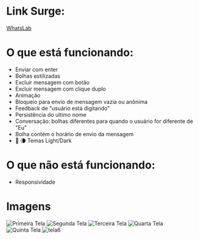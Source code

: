 # Link Surge:
[WhatsLab](http://healthy-weight.surge.sh)

# O que está funcionando:

- Enviar com enter
- Bolhas estilizadas
- Excluir mensagem com botão
- Excluir mensagem com clique duplo
- Animação
- Bloqueio para envio de mensagem vazia ou anônima
- Feedback de "usuário está digitando"
- Persistência do ultimo nome
- Conversação: bolhas diferentes para quando o usuário for diferente de "Eu"
- Bolha contém o horário de envio da mensagem
- 🌟 🌘 Temas Light/Dark


# O que não está funcionando:

- Responsividade


# Imagens

![Primeira Tela](https://i.ibb.co/B3W7qQ2/1.png)
![Segunda Tela](https://i.ibb.co/CK5WRkJ/2.png)
![Terceira Tela](https://i.ibb.co/sgpmRj8/3.png)
![Quarta Tela](https://i.ibb.co/bm0QY0w/4.png)
![Quinta Tela](https://i.ibb.co/8P3jhwt/tela2.png)
![tela6](https://user-images.githubusercontent.com/5132840/133931395-1bedc028-096c-4889-a0b8-509c92243b78.png)
